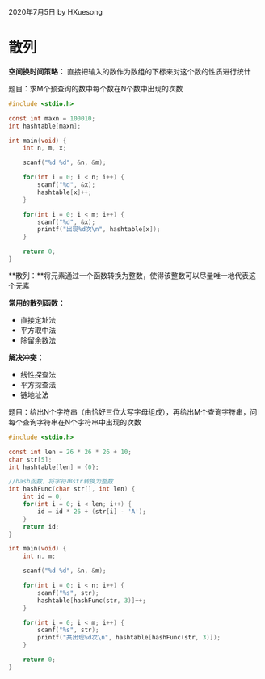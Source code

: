 2020年7月5日
by HXuesong



# 散列



**空间换时间策略：**
直接把输入的数作为数组的下标来对这个数的性质进行统计



题目：求M个预查询的数中每个数在N个数中出现的次数
```c
#include <stdio.h>

const int maxn = 100010;
int hashtable[maxn];

int main(void) {
    int n, m, x;

    scanf("%d %d", &n, &m);

    for(int i = 0; i < n; i++) {
        scanf("%d", &x);
        hashtable[x]++;
    }

    for(int i = 0; i < m; i++) {
        scanf("%d", &x);
        printf("出现%d次\n", hashtable[x]);
    }

    return 0;
}
```



**散列：**将元素通过一个函数转换为整数，使得该整数可以尽量唯一地代表这个元素



**常用的散列函数：**
- 直接定址法
- 平方取中法
- 除留余数法



**解决冲突：**
- 线性探查法
- 平方探查法
- 链地址法



题目：给出N个字符串（由恰好三位大写字母组成），再给出M个查询字符串，问每个查询字符串在N个字符串中出现的次数
```c
#include <stdio.h>

const int len = 26 * 26 * 26 + 10;
char str[5];
int hashtable[len] = {0};

//hash函数，将字符串str转换为整数
int hashFunc(char str[], int len) {
    int id = 0;
    for(int i = 0; i < len; i++) {
        id = id * 26 + (str[i] - 'A');
    }
    return id;
}

int main(void) {
    int n, m;

    scanf("%d %d", &n, &m);

    for(int i = 0; i < n; i++) {
        scanf("%s", str);
        hashtable[hashFunc(str, 3)]++;
    }

    for(int i = 0; i < m; i++) {
        scanf("%s", str);
        printf("共出现%d次\n", hashtable[hashFunc(str, 3)]);
    }

    return 0;
}
```